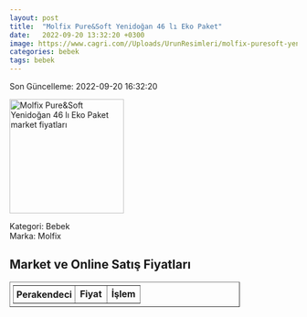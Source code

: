 ```yaml
---
layout: post
title:  "Molfix Pure&Soft Yenidoğan 46 lı Eko Paket"
date:   2022-09-20 13:32:20 +0300
image: https://www.cagri.com//Uploads/UrunResimleri/molfix-puresoft-yenidogan-46-li-eko-pake-82d5.jpg
categories: bebek
tags: bebek
---
```


Son Güncelleme: 2022-09-20 16:32:20

<img src="https://www.cagri.com//Uploads/UrunResimleri/molfix-puresoft-yenidogan-46-li-eko-pake-82d5.jpg" width="200" alt="Molfix Pure&Soft Yenidoğan 46 lı Eko Paket market fiyatları" />

Kategori: Bebek
<br />
Marka: Molfix

<h2>Market ve Online Satış Fiyatları</h2>

<table border="1" style="padding: 5px;width:80%;">
  <tr>
    <td style="padding: 5px;"><strong>Perakendeci</strong></td>
    <td><strong>Fiyat</strong></td>
    <td><strong>İşlem</strong></td>
  </tr>
  
</table>
